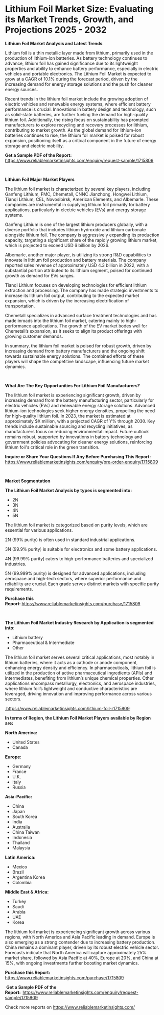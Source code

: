 <p><h1>Lithium Foil Market Size: Evaluating its Market Trends, Growth, and Projections 2025 - 2032</h1></p><p><strong>Lithium Foil Market Analysis and Latest Trends</strong></p>
<p><p>Lithium foil is a thin metallic layer made from lithium, primarily used in the production of lithium-ion batteries. As battery technology continues to advance, lithium foil has gained significance due to its lightweight properties and ability to enhance battery performance, especially in electric vehicles and portable electronics. The Lithium Foil Market is expected to grow at a CAGR of 10.1% during the forecast period, driven by the increasing demand for energy storage solutions and the push for cleaner energy sources.</p><p>Recent trends in the lithium foil market include the growing adoption of electric vehicles and renewable energy systems, where efficient battery performance is crucial. Innovations in battery design and technology, such as solid-state batteries, are further fueling the demand for high-quality lithium foil. Additionally, the rising focus on sustainability has prompted manufacturers to explore recycling and recovery processes for lithium, contributing to market growth. As the global demand for lithium-ion batteries continues to rise, the lithium foil market is poised for robust expansion, positioning itself as a critical component in the future of energy storage and electric mobility.</p></p>
<p><strong>Get a Sample PDF of the Report:&nbsp;</strong> <a href="https://www.reliablemarketinsights.com/enquiry/request-sample/1715809?utm_campaign=1937&utm_medium=2&utm_source=Github&utm_content=ia&utm_term=28032025&utm_id=lithium-foil">https://www.reliablemarketinsights.com/enquiry/request-sample/1715809</a></p>
<p>&nbsp;</p>
<p><strong>Lithium Foil Major Market Players</strong></p>
<p><p>The lithium foil market is characterized by several key players, including Ganfeng Lithium, FMC, Chemetall, CNNC Jianzhong, Hongwei Lithium, Tianqi Lithium, CEL, Novosibirsk, American Elements, and Albemarle. These companies are instrumental in supplying lithium foil primarily for battery applications, particularly in electric vehicles (EVs) and energy storage systems.</p><p>Ganfeng Lithium is one of the largest lithium producers globally, with a diverse portfolio that includes lithium hydroxide and lithium carbonate alongside lithium foil. The company is aggressively expanding its production capacity, targeting a significant share of the rapidly growing lithium market, which is projected to exceed USD 6 billion by 2026.</p><p>Albemarle, another major player, is utilizing its strong R&D capabilities to innovate in lithium foil production and battery materials. The company reported sales revenue of approximately USD 4.3 billion in 2022, with a substantial portion attributed to its lithium segment, poised for continued growth as demand for EVs surges.</p><p>Tianqi Lithium focuses on developing technologies for efficient lithium extraction and processing. The company has made strategic investments to increase its lithium foil output, contributing to the expected market expansion, which is driven by the increasing electrification of transportation.</p><p>Chemetall specializes in advanced surface treatment technologies and has made inroads into the lithium foil market, catering mainly to high-performance applications. The growth of the EV market bodes well for Chemetall’s expansion, as it seeks to align its product offerings with growing customer demands.</p><p>In summary, the lithium foil market is poised for robust growth, driven by increasing demand from battery manufacturers and the ongoing shift towards sustainable energy solutions. The combined efforts of these players will shape the competitive landscape, influencing future market dynamics.</p></p>
<p>&nbsp;</p>
<p><strong>What Are The Key Opportunities For Lithium Foil Manufacturers?</strong></p>
<p><p>The lithium foil market is experiencing significant growth, driven by increasing demand from the battery manufacturing sector, particularly for electric vehicles (EVs) and renewable energy storage solutions. Advanced lithium-ion technologies seek higher energy densities, propelling the need for high-quality lithium foil. In 2023, the market is estimated at approximately $X million, with a projected CAGR of Y% through 2030. Key trends include sustainable sourcing and recycling initiatives, as manufacturers focus on reducing environmental impact. Future outlook remains robust, supported by innovations in battery technology and government policies advocating for cleaner energy solutions, reinforcing lithium foil's critical role in the green transition.</p></p>
<p><strong>Inquire or Share Your Questions If Any Before Purchasing This Report:</strong> <a href="https://www.reliablemarketinsights.com/enquiry/pre-order-enquiry/1715809?utm_campaign=1937&utm_medium=2&utm_source=Github&utm_content=ia&utm_term=28032025&utm_id=lithium-foil">https://www.reliablemarketinsights.com/enquiry/pre-order-enquiry/1715809</a></p>
<p>&nbsp;</p>
<p><strong>Market Segmentation</strong></p>
<p><strong>The Lithium Foil Market Analysis by types is segmented into:</strong></p>
<p><ul><li>2N</li><li>3N</li><li>4N</li><li>5N</li></ul></p>
<p><p>The lithium foil market is categorized based on purity levels, which are essential for various applications. </p><p>2N (99% purity) is often used in standard industrial applications. </p><p>3N (99.9% purity) is suitable for electronics and some battery applications. </p><p>4N (99.99% purity) caters to high-performance batteries and specialized industries. </p><p>5N (99.999% purity) is designed for advanced applications, including aerospace and high-tech sectors, where superior performance and reliability are crucial. Each grade serves distinct markets with specific purity requirements.</p></p>
<p><strong>Purchase this Report:&nbsp;</strong><a href="https://www.reliablemarketinsights.com/purchase/1715809?utm_campaign=1937&utm_medium=2&utm_source=Github&utm_content=ia&utm_term=28032025&utm_id=lithium-foil">https://www.reliablemarketinsights.com/purchase/1715809</a></p>
<p>&nbsp;</p>
<p><strong>The Lithium Foil Market Industry Research by Application is segmented into:</strong></p>
<p><ul><li>Lithium battery</li><li>Pharmaceutical & Intermediate</li><li>Other</li></ul></p>
<p><p>The lithium foil market serves several critical applications, most notably in lithium batteries, where it acts as a cathode or anode component, enhancing energy density and efficiency. In pharmaceuticals, lithium foil is utilized in the production of active pharmaceutical ingredients (APIs) and intermediates, benefiting from lithium’s unique chemical properties. Other applications encompass metallurgy, electronics, and aerospace industries, where lithium foil’s lightweight and conductive characteristics are leveraged, driving innovation and improving performance across various sectors.</p></p>
<p><a href="https://www.reliablemarketinsights.com/lithium-foil-r1715809?utm_campaign=1937&utm_medium=2&utm_source=Github&utm_content=ia&utm_term=28032025&utm_id=lithium-foil">&nbsp;https://www.reliablemarketinsights.com/lithium-foil-r1715809</a></p>
<p><strong>In terms of Region, the Lithium Foil Market Players available by Region are:</strong></p>
<p>
    <p> <strong> North America: </strong>
        <ul>
            <li>United States</li>
            <li>Canada</li>
        </ul>
        </p> 
    <p> <strong> Europe: </strong>
        <ul>
            <li>Germany</li>
            <li>France</li>
            <li>U.K.</li>
            <li>Italy</li>
            <li>Russia</li>
        </ul>
        </p> 
    <p> <strong> Asia-Pacific: </strong>
        <ul>
            <li>China</li>
            <li>Japan</li>
            <li>South Korea</li>
            <li>India</li>
            <li>Australia</li>
            <li>China Taiwan</li>
            <li>Indonesia</li>
            <li>Thailand</li>
            <li>Malaysia</li>
        </ul>
        </p> 
    <p> <strong> Latin America: </strong>
        <ul>
            <li>Mexico</li>
            <li>Brazil</li>
            <li>Argentina Korea</li>
            <li>Colombia</li>
        </ul>
        </p> 
    <p> <strong> Middle East & Africa: </strong>
        <ul>
            <li>Turkey</li>
            <li>Saudi</li>
            <li>Arabia</li>
            <li>UAE</li>
            <li>Korea</li>
        </ul>
    </p>
    </p>
<p><p>The lithium foil market is experiencing significant growth across various regions, with North America and Asia Pacific leading in demand. Europe is also emerging as a strong contender due to increasing battery production. China remains a dominant player, driven by its robust electric vehicle sector. Forecasts indicate that North America will capture approximately 25% market share, followed by Asia Pacific at 40%, Europe at 20%, and China at 15%, with ongoing investments further boosting market dynamics.</p></p>
<p><strong>Purchase this Report: </strong><a href="https://www.reliablemarketinsights.com/purchase/1715809?utm_campaign=1937&utm_medium=2&utm_source=Github&utm_content=ia&utm_term=28032025&utm_id=lithium-foil">https://www.reliablemarketinsights.com/purchase/1715809</a></p>
<p>&nbsp;<strong>Get a Sample PDF of the Report:&nbsp;&nbsp;</strong><a href="https://www.reliablemarketinsights.com/enquiry/request-sample/1715809?utm_campaign=1937&utm_medium=2&utm_source=Github&utm_content=ia&utm_term=28032025&utm_id=lithium-foil">https://www.reliablemarketinsights.com/enquiry/request-sample/1715809</a></p>
<p><strong></strong></p>
<p>Check more reports on <a href="https://www.reliablemarketinsights.com/?utm_campaign=1937&utm_medium=2&utm_source=Github&utm_content=ia&utm_term=28032025&utm_id=lithium-foil">https://www.reliablemarketinsights.com/</a></p>